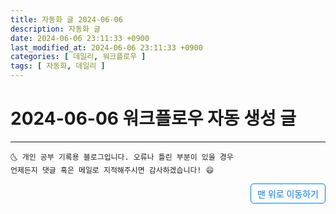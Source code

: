 ```yaml
---
title: 자동화 글 2024-06-06
description: 자동화 글
date: 2024-06-06 23:11:33 +0900
last_modified_at: 2024-06-06 23:11:33 +0900
categories: [ 데일리, 워크플로우 ]
tags: [ 자동화, 데일리 ]
---
```


# 2024-06-06 워크플로우 자동 생성 글

***
    🌜 개인 공부 기록용 블로그입니다. 오류나 틀린 부분이 있을 경우 
    언제든지 댓글 혹은 메일로 지적해주시면 감사하겠습니다! 😄

<a href="#" style="display: inline-block; padding: 5px 10px; color: #007bff; text-decoration: none; border: 0.5px solid #007bff; border-radius: 5px; float: right;">맨 위로 이동하기</a>